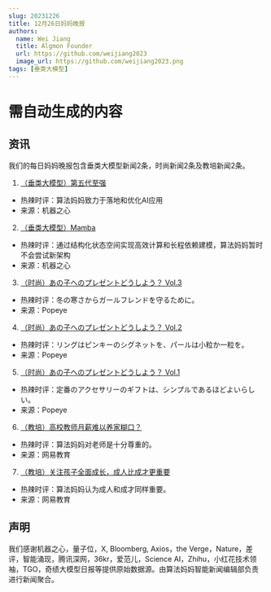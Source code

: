 ```yaml
---
slug: 20231226
title: 12月26日妈妈晚报
authors:
  name: Wei Jiang
  title: Algmon Founder
  url: https://github.com/weijiang2023
  image_url: https://github.com/weijiang2023.png
tags: [垂类大模型]
---
```


# 需自动生成的内容
## 资讯
我们的每日妈妈晚报包含垂类大模型新闻2条，时尚新闻2条及教培新闻2条。

1. [（垂类大模型）第五代至强](https://mp.weixin.qq.com/s/EnlzLXEFlS074DA6bH9zww)
* 热辣时评：算法妈妈致力于落地和优化AI应用
* 来源：机器之心

2. [（垂类大模型）Mamba](https://mp.weixin.qq.com/s/oXSwnL0sD96nnnqJyko7UA)
* 热辣时评：通过结构化状态空间实现高效计算和长程依赖建模，算法妈妈暂时不会尝试新架构
* 来源：机器之心

3. [（时尚）あの子へのプレゼントどうしよう？ Vol.3](https://popeyemagazine.jp/post-192760/)
* 热辣时评：冬の寒さからガールフレンドを守るために。
* 来源：Popeye

4. [（时尚）あの子へのプレゼントどうしよう？ Vol.2](https://popeyemagazine.jp/post-192705/)
* 热辣时评：リングはピンキーのシグネットを、パールは小粒か一粒を。
* 来源：Popeye

5. [（时尚）あの子へのプレゼントどうしよう？ Vol.1](https://popeyemagazine.jp/post-192450/)
* 热辣时评：定番のアクセサリーのギフトは、シンプルであるほどよいらしい。
* 来源：Popeye

6. [（教培）高校教师月薪难以养家糊口？](https://www.163.com/dy/article/IMTMCUC20536S4GB.html)
* 热辣时评：算法妈妈对老师是十分尊重的。
* 来源：网易教育

7. [（教培）关注孩子全面成长，成人比成才更重要](https://www.163.com/v/video/VRLV24CTP.html)
* 热辣时评：算法妈妈认为成人和成才同样重要。
* 来源：网易教育

## 声明

我们感谢机器之心，量子位，X, Bloomberg, Axios，the Verge，Nature，差评，智能涌现，腾讯深网，36kr，爱范儿，Science AI，Zhihu，小红花技术领袖，TGO，奇绩大模型日报等提供原始数据源。由算法妈妈智能新闻编辑部负责进行新闻聚合。